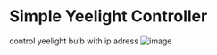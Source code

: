 # Simple Yeelight Controller
 control yeelight bulb with ip adress
![image](https://user-images.githubusercontent.com/85953451/147346950-d9114acf-b279-46fd-930a-8f10fa7ac644.png)
